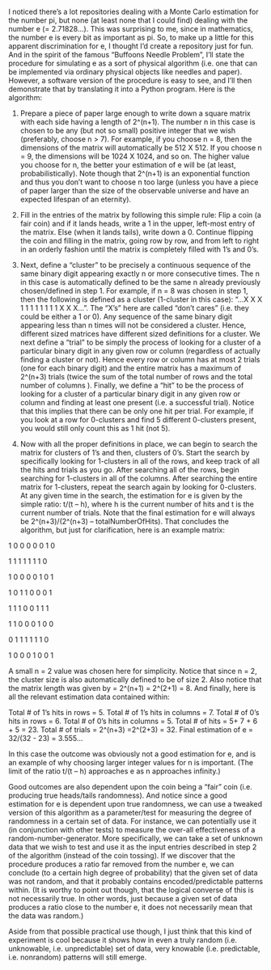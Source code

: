 I noticed there’s a lot repositories dealing with a Monte Carlo estimation for the number pi, but none (at least none that I could find) dealing with the number e (= 2.71828…). This was surprising to me, since in mathematics, the number e is every bit as important as pi. So, to make up a little for this apparent discrimination for e, I thought I’d create a repository just for fun. And in the spirit of the famous “Buffoons Needle Problem”, I’ll state the procedure for simulating e as a sort of physical algorithm (i.e. one that can be implemented via ordinary physical objects like needles and paper). However, a software version of the procedure is easy to see, and I’ll then demonstrate that by translating it into a Python program. Here is the algorithm:

1)  Prepare a piece of paper large enough to write down a square matrix with each side having a length of 2^(n+1). The number n in this case is chosen to be any (but not so small) positive integer that we wish (preferably, choose n > 7). For example, if you choose n = 8, then the dimensions of the matrix will automatically be 512 X 512. If you choose n = 9, the dimensions will be 1024 X 1024, and so on. The higher value you choose for n, the better your estimation of e will be (at least, probabilistically). Note though that 2^(n+1) is an exponential function and thus you don’t want to choose n too large (unless you have a piece of paper larger than the size of the observable universe and have an expected lifespan of an eternity).

2) Fill in the entries of the matrix by following this simple rule: Flip a coin (a fair coin) and if it lands heads, write a 1 in the upper, left-most entry of the matrix. Else (when it lands tails), write down a 0. Continue flipping the coin and filling in the matrix, going row by row, and from left to right in an orderly fashion until the matrix is completely filled with 1’s and 0’s.

3) Next, define a “cluster” to be precisely a continuous sequence of the same binary digit appearing exactly n or more consecutive times. The n in this case is automatically defined to be the same n already previously chosen/defined in step 1. For example, if n = 8 was chosen in step 1, then the following is defined as a cluster (1-cluster in this case): “…X X X 1 1 1 1 1 1 1 1 X X X…”. The “X’s” here are called “don’t cares” (i.e. they could be either a 1 or 0). Any sequence of the same binary digit appearing less than n times will not be considered a cluster. Hence, different sized matrices have different sized definitions for a cluster. We next define a “trial” to be simply the process of looking for a cluster of a particular binary digit in any given row or column (regardless of actually finding a cluster or not). Hence every row or column has at most 2 trials (one for each binary digit) and the entire matrix has a maximum of 2^(n+3) trials (twice the sum of the total number of rows and the total number of columns ). Finally, we define a “hit” to be the process of looking for a cluster of a particular binary digit in any given row or column and finding at least one present (i.e. a successful trial). Notice that this implies that there can be only one hit per trial. For example, if you look at a row for 0-clusters and find 5 different 0-clusters present, you would still only count this as 1 hit (not 5). 

4) Now with all the proper definitions in place, we can begin to search the matrix for clusters of 1’s and then, clusters of 0’s. Start the search by specifically looking for 1-clusters in all of the rows, and keep track of all the hits and trials as you go. After searching all of the rows, begin searching for 1-clusters in all of the columns. After searching the entire matrix for 1-clusters, repeat the search again by looking for 0-clusters. At any given time in the search, the estimation for e is given by the simple ratio: t/(t – h), where h is the current number of hits and t is the current number of trials. Note that the final estimation for e will always be 2^(n+3)/(2^(n+3) – totalNumberOfHits). That concludes the algorithm, but just for clarification, here is an example matrix: 

1 0 0 0 0 0 1 0    

1 1 1 1 1 1 1 0    

1 0 0 0 0 1 0 1   
 
1 0 1 1 0 0 0 1    
 
1 1 1 0 0 1 1 1
 
1 1 0 0 0 1 0 0
 
0 1 1 1 1 1 1 0
 
1 0 0 0 1 0 0 1
 
A small n = 2 value was chosen here for simplicity. Notice that since n = 2, the cluster size is also automatically defined to be of size 2. Also notice that the matrix length was given by = 2^(n+1)  = 2^(2+1) = 8. And finally, here is all the relevant estimation data contained within:

Total # of 1’s hits in rows = 5.
Total # of 1’s hits in columns = 7.
Total # of 0’s hits in rows = 6.
Total # of 0’s hits in columns = 5.
Total # of hits = 5+ 7 + 6 + 5 = 23.
Total # of trials = 2^(n+3) =2^(2+3) = 32.
Final estimation of e = 32/(32 - 23) = 3.555…



In this case the outcome was obviously not a good estimation for e, and is an example of why choosing larger integer values for n is important. (The limit of the ratio t/(t – h) approaches e as n approaches infinity.)

Good outcomes are also dependent upon the coin being a “fair” coin (i.e. producing true heads/tails randomness). And notice since a good estimation for e is dependent upon true randomness, we can use a tweaked version of this algorithm as a parameter/test for measuring the degree of randomness in a certain set of data. For instance, we can potentially use it (in conjunction with other tests) to measure the over-all effectiveness of a random-number-generator. More specifically, we can take a set of unknown data that we wish to test and use it as the input entries described in step 2 of the algorithm (instead of the coin tossing). If we discover that the procedure produces a ratio far removed from the number e, we can conclude (to a certain high degree of probability) that the given set of data was not random, and that it probably contains encoded/predictable patterns within. (It is worthy to point out though, that the logical converse of this is not necessarily true. In other words, just because a given set of data produces a ratio close to the number e, it does not necessarily mean that the data was random.)

Aside from that possible practical use though, I just think that this kind of experiment is cool because it shows how in even a truly random (i.e. unknowable, i.e. unpredictable) set of data, very knowable (i.e. predictable, i.e. nonrandom) patterns will still emerge.

